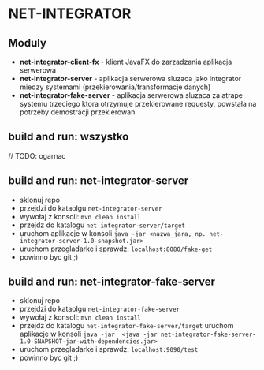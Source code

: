 # NET-INTEGRATOR

## Moduly

* **net-integrator-client-fx** - klient JavaFX do zarzadzania aplikacja serwerowa
* **net-integrator-server** - aplikacja serwerowa sluzaca jako integrator miedzy systemami (przekierowania/transformacje danych)
* **net-integrator-fake-server** - aplikacja serwerowa sluzaca za atrape systemu trzeciego ktora otrzymuje przekierowane requesty, 
powstała na potrzeby demostracji przekierowan


## build and run: wszystko

// TODO: ogarnac

## build and run: net-integrator-server

* sklonuj repo
* przejdzi do kataolgu `net-integrator-server`
* wywołaj z konsoli: `mvn clean install`
* przejdz do katalogu `net-integrator-server/target`
* uruchom aplikacje w konsoli `java -jar <nazwa_jara, np. net-integrator-server-1.0-snapshot.jar>`
* uruchom przegladarke i sprawdz: `localhost:8080/fake-get`
* powinno byc git ;)

## build and run: net-integrator-fake-server

* sklonuj repo
* przejdzi do kataolgu `net-integrator-fake-server`
* wywołaj z konsoli: `mvn clean install`
* przejdz do katalogu `net-integrator-fake-server/target`
uruchom aplikacje w konsoli `java -jar 
<java -jar net-integrator-fake-server-1.0-SNAPSHOT-jar-with-dependencies.jar>`
* uruchom przegladarke i sprawdz: `localhost:9090/test`
* powinno byc git ;)
